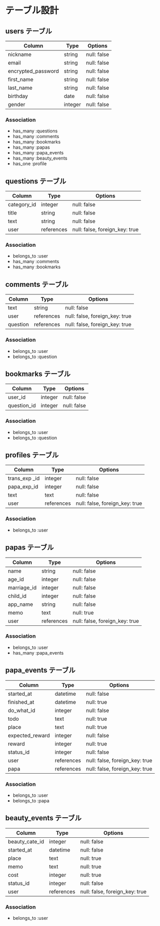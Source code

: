 # テーブル設計

## users テーブル

| Column             | Type    | Options     |
| ------------------ | ------- | ----------- |
| nickname           | string  | null: false |
| email              | string  | null: false |
| encrypted_password | string  | null: false |
| first_name         | string  | null: false |
| last_name          | string  | null: false |
| birthday           | date    | null: false |
| gender             | integer | null: false |

### Association

- has_many :questions
- has_many :comments
- has_many :bookmarks
- has_many :papas
- has_many :papa_events
- has_many :beauty_events
- has_one  :profile

## questions テーブル

| Column      | Type       | Options                        |
| ----------- | ---------- | ------------------------------ |
| category_id | integer    | null: false                    |
| title       | string     | null: false                    |
| text        | string     | null: false                    |
| user        | references | null: false, foreign_key: true |

### Association

- belongs_to :user
- has_many :comments
- has_many :bookmarks

## comments テーブル

| Column       | Type       | Options                        |
| ------------ | ---------- | ------------------------------ |
| text         | string     | null: false                    |
| user         | references | null: false, foreign_key: true |
| question     | references | null: false, foreign_key: true |

### Association

- belongs_to :user
- belongs_to :question

## bookmarks テーブル

| Column       | Type    | Options     |
| ------------ | ------- | ----------- |
| user_id      | integer | null: false |
| question_id  | integer | null: false |

### Association

- belongs_to :user
- belongs_to :question

## profiles テーブル

| Column                | Type       | Options                        |
| --------------------- | ---------- | ------------------------------ |
| trans_exp _id         | integer    | null: false                    |
| papa_exp_id           | integer    | null: false                    |
| text                  | text       | null: false                    |
| user                  | references | null: false, foreign_key: true |

### Association

- belongs_to :user

## papas テーブル

| Column                | Type       | Options                        |
| --------------------- | ---------- | ------------------------------ |
| name                  | string     | null: false                    |
| age_id                | integer    | null: false                    |
| marriage_id           | integer    | null: false                    |
| child_id              | integer    | null: false                    |
| app_name              | string     | null: false                    |
| memo                  | text       | null: true                     |
| user                  | references | null: false, foreign_key: true |

### Association

- belongs_to :user
- has_many :papa_events

## papa_events テーブル

| Column                | Type       | Options                        |
| --------------------- | ---------- | ------------------------------ |
| started_at            | datetime   | null: false                    |
| finished_at           | datetime   | null: true                     |
| do_what_id            | integer    | null: false                    |
| todo                  | text       | null: true                     |
| place                 | text       | null: true                     |
| expected_reward       | integer    | null: false                    |
| reward                | integer    | null: true                     |
| status_id             | integer    | null: false                    |
| user                  | references | null: false, foreign_key: true |
| papa                  | references | null: false, foreign_key: true |

### Association

- belongs_to :user
- belongs_to :papa

## beauty_events テーブル

| Column                | Type       | Options                        |
| --------------------- | ---------- | ------------------------------ |
| beauty_cate_id        | integer    | null: false                    |
| started_at            | datetime   | null: false                    |
| place                 | text       | null: true                     |
| memo                  | text       | null: true                     |
| cost                  | integer    | null: true                     |
| status_id             | integer    | null: false                    |
| user                  | references | null: false, foreign_key: true |

### Association

- belongs_to :user